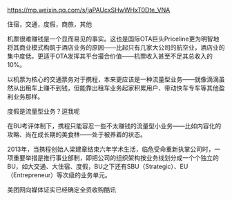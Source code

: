 https://mp.weixin.qq.com/s/jaPAUcxSHwWHxT0Dte_VNA



住宿，交通，度假，商旅，其他


机票很难赚钱是一个显而易见的事实。这也是国际OTA巨头Priceline更为明智地将其商业模式构筑于酒店业务的原因——比起只有几家大公司的航空业，酒店业的集中度低，更适于OTA发挥其平台撮合价值——机票收入甚至不足其总收入的10%。

以机票为核心的交通票务对于携程，本来更应该是一种流量型业务——就像滴滴虽然从出租车上赚不到钱，但能靠出租车业务起家积累用户、带动快车专车等其他盈利业务那样。

度假是流量型业务？逗我呢

在BU考评体制下，携程只能容忍一些不太赚钱的流量型小业务——比如内容化的攻略、尚在成长期的美食林——处于被养着的状态。

2013年，当携程创始人梁建章结束六年学术生活，临危受命重新执掌公司时，一项重要举措是推行事业部制，即把公司的组织架构按业务线划分成一个个独立的BU，如大交通、大住宿、度假，BU之下还有SBU（Strategic）、EU（Entrepreneur）等次级的业务单元。



美团网向媒体证实已经确定全资收购酷讯

















